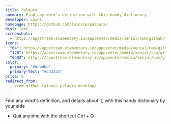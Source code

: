 ```yaml
---
title: Palaura
summary: Find any word's definition with this handy dictionary
developer: Lains
homepage: https://github.com/lainsce/palaura/
dist: loki
screenshots:
  - https://appstream.elementary.io/appcenter/media/xenial/com/github/lainsce.palaura.desktop/95F7FDC30DF349F7E029D6078A7F3863/screenshots/image-1_orig.png
icons:
  "64": https://appstream.elementary.io/appcenter/media/xenial/com/github/lainsce.palaura.desktop/95F7FDC30DF349F7E029D6078A7F3863/icons/64x64/com.github.lainsce.palaura_com.github.lainsce.palaura.png
  "128": https://appstream.elementary.io/appcenter/media/xenial/com/github/lainsce.palaura.desktop/95F7FDC30DF349F7E029D6078A7F3863/icons/128x128/com.github.lainsce.palaura_com.github.lainsce.palaura.png
  "64@2": https://appstream.elementary.io/appcenter/media/xenial/com/github/lainsce.palaura.desktop/95F7FDC30DF349F7E029D6078A7F3863/icons/64x64@2/com.github.lainsce.palaura_com.github.lainsce.palaura.png
color:
  primary: "#ddbdbd"
  primary-text: "#333333"
price: 0
redirect_from:
  - /com.github.lainsce.palaura.desktop/
---
```


<p>Find any word&apos;s definition, and details about it, with this handy dictionary by your side</p>
<ul>
  <li>Quit anytime with the shortcut Ctrl + Q</li>
</ul>